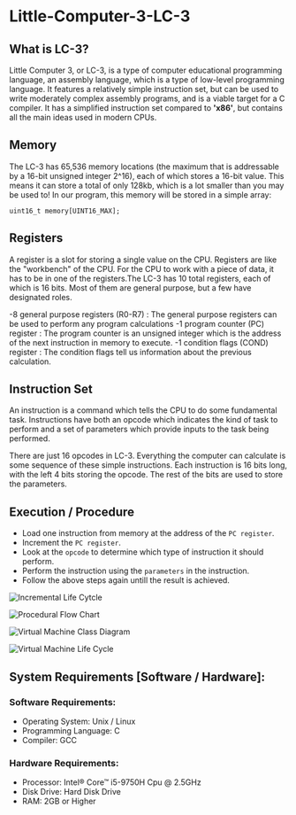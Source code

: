 # Little-Computer-3-LC-3

## What is LC-3?
Little Computer 3, or LC-3, is a type of computer educational programming language, an assembly language, which is a type of low-level programming language. It features a relatively simple instruction set, but can be used to write moderately complex assembly programs, and is a viable target for a C compiler. It has a simplified instruction set compared to **'x86'**, but contains all the main ideas used in modern CPUs.

## Memory
The LC-3 has 65,536 memory locations (the maximum that is addressable by a 16-bit unsigned integer 2^16), each of which stores a 16-bit value. This means it can store a total of only 128kb, which is a lot smaller than you may be used to! In our program, this memory will be stored in a simple array:

`uint16_t memory[UINT16_MAX];`

## Registers
A register is a slot for storing a single value on the CPU. Registers are like the "workbench" of the CPU. For the CPU to work with a piece of data, it has to be in one of the registers.The LC-3 has 10 total registers, each of which is 16 bits. Most of them are general purpose, but a few have designated roles.

-8 general purpose registers (R0-R7) : The general purpose registers can be used to perform any program calculations
-1 program counter (PC) register : The program counter is an unsigned integer which is the address of the next instruction in memory to execute.
-1 condition flags (COND) register : The condition flags tell us information about the previous calculation.

## Instruction Set
An instruction is a command which tells the CPU to do some fundamental task. Instructions have both an opcode which indicates the kind of task to perform and a set of parameters which provide inputs to the task being performed.

There are just 16 opcodes in LC-3. Everything the computer can calculate is some sequence of these simple instructions. Each instruction is 16 bits long, with the left 4 bits storing the opcode. The rest of the bits are used to store the parameters.

## Execution / Procedure
- Load one instruction from memory at the address of the `PC register`.
- Increment the `PC register`.
- Look at the `opcode` to determine which type of instruction it should perform.
- Perform the instruction using the `parameters` in the instruction.
- Follow the above steps again untill the result is achieved.

![Incremental Life Cytcle](https://github.com/SrivastavaShreyas/Little-Computer-3-LC-3/issues/1?raw=true)

![Procedural Flow Chart](https://github.com/SrivastavaShreyas/Little-Computer-3-LC-3/issues/2?raw=true)

![Virtual Machine Class Diagram](https://github.com/SrivastavaShreyas/Little-Computer-3-LC-3/issues/3?raw=true)

![Virtual Machine Life Cycle](https://github.com/SrivastavaShreyas/Little-Computer-3-LC-3/issues/4?raw=true)


## System Requirements [Software / Hardware]:

### Software Requirements:
- Operating System:  Unix / Linux
-	Programming Language: C
-	Compiler: GCC

### Hardware Requirements:

-	Processor: Intel® Core™ i5-9750H Cpu @ 2.5GHz
-	Disk Drive: Hard Disk Drive
-	RAM: 2GB or Higher



